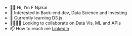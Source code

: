 - 👋🏿 Hi, I’m F Njakai
- 👀 Interested in Back-end dev, Data Science and Investing
- 🌱 Currently learning D3.js
- 🫱🏿‍🫲🏻 Looking to collaborate on Data Vis, ML and APIs
- 📫 How to reach me [LinkedIn](https://www.linkedin.com/in/fnjakai)

<!---
brk-a/brk-a is a ✨ special ✨ repository because its `README.md` (this file) appears on your GitHub profile.
You can click the Preview link to take a look at your changes.
--->
